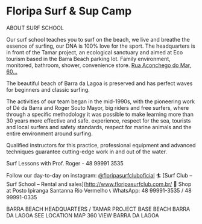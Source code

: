 # Floripa Surf & Sup Camp

ABOUT SURF SCHOOL 

Our surf school teaches you to surf on the beach, we live and breathe the essence of surfing, our DNA is 100% love for the sport. The headquarters is in front of the Tamar project, an ecological sanctuary and aimed at Eco tourism based in the Barra Beach parking lot. Family environment, monitored, bathroom, shower, convenience store.
[Rua Aconchego do Mar, 60...](http://www.floripasurfclub.com.br/barra-da-lagoa/barra-da-lagoa-e-lagoa-da-conceicao-florianopolis-2020/)

The beautiful beach of Barra da Lagoa is preserved and has perfect waves for beginners and classic surfing.

The activities of our team began in the mid-1990s, with the pioneering work of Dé da Barra and Roger Souto Mayor, big riders and free surfers, where through a specific methodology it was possible to make learning more than 30 years more effective and safe. experience, respect for the sea, tourists and local surfers and safety standards, respect for marine animals and the entire environment around surfing.

Qualified instructors for this practice, professional equipment and advanced techniques guarantee cutting-edge work in and out of the water.

Surf Lessons with Prof. Roger - 48 99991 3535

Follow our day-to-day on instagram: [@floripasurfcluboficial](https://www.instagram.com/floripasurfcluboficial/)
🏄 [Surf Club – Surf School – Rental and sales](http://www.floripasurfclub.com.br/
📌 Shop at Posto Ipiranga Santanna Rio Vermelho
📞 WhatsApp: 48 99991-3535 / 48 99991-0335

BARRA BEACH HEADQUARTERS / TAMAR PROJECT
BASE BEACH BARRA DA LAGOA
SEE LOCATION MAP
360 VIEW BARRA DA LAGOA
